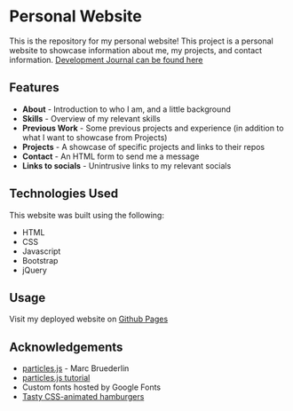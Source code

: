 # Personal Website
This is the repository for my personal website! This project is a personal website to showcase information about me, my projects, and contact information.
[Development Journal can be found here](journal.MD)

## Features
* **About** - Introduction to who I am, and a little background
* **Skills** - Overview of my relevant skills
* **Previous Work** - Some previous projects and experience (in addition to what I want to showcase from Projects)
* **Projects** - A showcase of specific projects and links to their repos
* **Contact** - An HTML form to send me a message
* **Links to socials** - Unintrusive links to my relevant socials

## Technologies Used
This website was built using the following:
* HTML
* CSS
* Javascript
* Bootstrap
* jQuery

## Usage
Visit my deployed website on [Github Pages](https://mattsloe.github.io/PersonalWebsite) 

## Acknowledgements
* [particles.js](https://github.com/marcbruederlin/particles.js) - Marc Bruederlin
* [particles.js tutorial](https://redstapler.co/particles-js-tutorial/)
* Custom fonts hosted by Google Fonts
* [Tasty CSS-animated hamburgers](https://jonsuh.com/hamburgers/)
